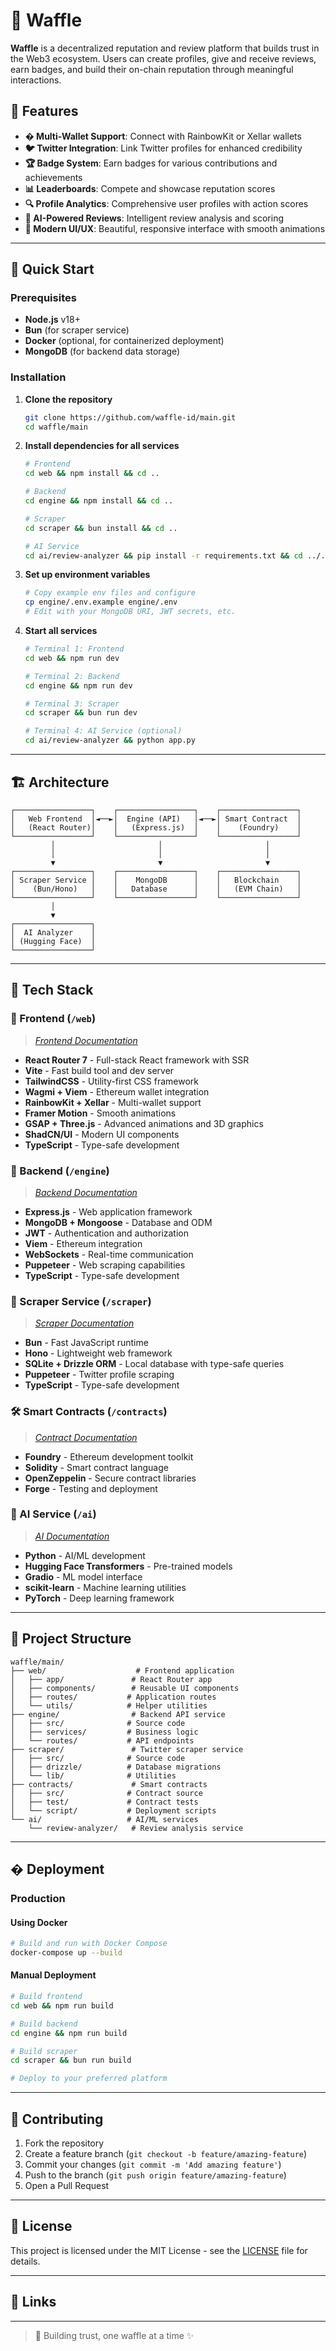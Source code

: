 # 🧇 Waffle

**Waffle** is a decentralized reputation and review platform that builds trust in the Web3 ecosystem. Users can create profiles, give and receive reviews, earn badges, and build their on-chain reputation through meaningful interactions.

## 🌟 Features

- **� Multi-Wallet Support**: Connect with RainbowKit or Xellar wallets
- **🐦 Twitter Integration**: Link Twitter profiles for enhanced credibility
- **🏆 Badge System**: Earn badges for various contributions and achievements
- **📊 Leaderboards**: Compete and showcase reputation scores
- **🔍 Profile Analytics**: Comprehensive user profiles with action scores
- **🤖 AI-Powered Reviews**: Intelligent review analysis and scoring
- **📱 Modern UI/UX**: Beautiful, responsive interface with smooth animations

---

## 🚀 Quick Start

### Prerequisites

- **Node.js** v18+
- **Bun** (for scraper service)
- **Docker** (optional, for containerized deployment)
- **MongoDB** (for backend data storage)

### Installation

1. **Clone the repository**

   ```bash
   git clone https://github.com/waffle-id/main.git
   cd waffle/main
   ```

2. **Install dependencies for all services**

   ```bash
   # Frontend
   cd web && npm install && cd ..

   # Backend
   cd engine && npm install && cd ..

   # Scraper
   cd scraper && bun install && cd ..

   # AI Service
   cd ai/review-analyzer && pip install -r requirements.txt && cd ../..
   ```

3. **Set up environment variables**

   ```bash
   # Copy example env files and configure
   cp engine/.env.example engine/.env
   # Edit with your MongoDB URI, JWT secrets, etc.
   ```

4. **Start all services**

   ```bash
   # Terminal 1: Frontend
   cd web && npm run dev

   # Terminal 2: Backend
   cd engine && npm run dev

   # Terminal 3: Scraper
   cd scraper && bun run dev

   # Terminal 4: AI Service (optional)
   cd ai/review-analyzer && python app.py
   ```

---

## 🏗️ Architecture

```text
┌─────────────────┐    ┌─────────────────┐    ┌─────────────────┐
│   Web Frontend  │◄──►│  Engine (API)   │◄──►│ Smart Contract  │
│   (React Router)│    │   (Express.js)  │    │    (Foundry)    │
└─────────────────┘    └─────────────────┘    └─────────────────┘
         │                       │                       │
         │                       │                       │
         ▼                       ▼                       ▼
┌─────────────────┐    ┌─────────────────┐    ┌─────────────────┐
│ Scraper Service │    │    MongoDB      │    │   Blockchain    │
│    (Bun/Hono)   │    │   Database      │    │   (EVM Chain)   │
└─────────────────┘    └─────────────────┘    └─────────────────┘
         │
         ▼
┌─────────────────┐
│  AI Analyzer    │
│ (Hugging Face)  │
└─────────────────┘
```

---

## 🚀 Tech Stack

### 📱 Frontend (`/web`)

> _[Frontend Documentation](./web/README.md)_

- **React Router 7** - Full-stack React framework with SSR
- **Vite** - Fast build tool and dev server
- **TailwindCSS** - Utility-first CSS framework
- **Wagmi + Viem** - Ethereum wallet integration
- **RainbowKit + Xellar** - Multi-wallet support
- **Framer Motion** - Smooth animations
- **GSAP + Three.js** - Advanced animations and 3D graphics
- **ShadCN/UI** - Modern UI components
- **TypeScript** - Type-safe development

### 🧠 Backend (`/engine`)

> _[Backend Documentation](./engine/README.md)_

- **Express.js** - Web application framework
- **MongoDB + Mongoose** - Database and ODM
- **JWT** - Authentication and authorization
- **Viem** - Ethereum integration
- **WebSockets** - Real-time communication
- **Puppeteer** - Web scraping capabilities
- **TypeScript** - Type-safe development

### 🤖 Scraper Service (`/scraper`)

> _[Scraper Documentation](./scraper/README.md)_

- **Bun** - Fast JavaScript runtime
- **Hono** - Lightweight web framework
- **SQLite + Drizzle ORM** - Local database with type-safe queries
- **Puppeteer** - Twitter profile scraping
- **TypeScript** - Type-safe development

### 🛠️ Smart Contracts (`/contracts`)

> _[Contract Documentation](./contracts/README.md)_

- **Foundry** - Ethereum development toolkit
- **Solidity** - Smart contract language
- **OpenZeppelin** - Secure contract libraries
- **Forge** - Testing and deployment

### 🤖 AI Service (`/ai`)

> _[AI Documentation](./ai/README.md)_

- **Python** - AI/ML development
- **Hugging Face Transformers** - Pre-trained models
- **Gradio** - ML model interface
- **scikit-learn** - Machine learning utilities
- **PyTorch** - Deep learning framework

---

## 📁 Project Structure

```text
waffle/main/
├── web/                    # Frontend application
│   ├── app/               # React Router app
│   ├── components/        # Reusable UI components
│   ├── routes/           # Application routes
│   └── utils/            # Helper utilities
├── engine/                # Backend API service
│   ├── src/              # Source code
│   ├── services/         # Business logic
│   └── routes/           # API endpoints
├── scraper/               # Twitter scraper service
│   ├── src/              # Source code
│   ├── drizzle/          # Database migrations
│   └── lib/              # Utilities
├── contracts/             # Smart contracts
│   ├── src/              # Contract source
│   ├── test/             # Contract tests
│   └── script/           # Deployment scripts
└── ai/                   # AI/ML services
    └── review-analyzer/   # Review analysis service
```

---

## � Deployment

### Production

#### Using Docker

```bash
# Build and run with Docker Compose
docker-compose up --build
```

#### Manual Deployment

```bash
# Build frontend
cd web && npm run build

# Build backend
cd engine && npm run build

# Build scraper
cd scraper && bun run build

# Deploy to your preferred platform
```

---

## 🤝 Contributing

1. Fork the repository
2. Create a feature branch (`git checkout -b feature/amazing-feature`)
3. Commit your changes (`git commit -m 'Add amazing feature'`)
4. Push to the branch (`git push origin feature/amazing-feature`)
5. Open a Pull Request

---

## 📄 License

This project is licensed under the MIT License - see the [LICENSE](LICENSE) file for details.

---

## 🔗 Links

<!-- - **Live App**: [waffle.id](https://waffle.id) -->
<!-- - **Documentation**: [docs.waffle.id](https://docs.waffle.id) -->
<!-- - **Discord**: [Join our community](https://discord.gg/waffle) -->
<!-- - **Twitter**: [@waffle_id](https://twitter.com/waffle_id) -->

---

> 🧇 Building trust, one waffle at a time ✨
